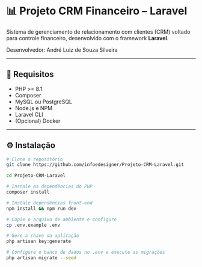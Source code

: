# 📊 Projeto CRM Financeiro – Laravel

Sistema de gerenciamento de relacionamento com clientes (CRM) voltado para controle financeiro, desenvolvido com o framework **Laravel**.

Desenvolvedor: André Luiz de Souza Silveira

---

## 🚀 Requisitos

- PHP >= 8.1
- Composer
- MySQL ou PostgreSQL
- Node.js e NPM
- Laravel CLI
- (Opcional) Docker

---

## ⚙️ Instalação

```bash
# Clone o repositório
git clone https://github.com/infoedesigner/Projeto-CRM-Laravel.git

cd Projeto-CRM-Laravel

# Instale as dependências do PHP
composer install

# Instale dependências front-end
npm install && npm run dev

# Copie o arquivo de ambiente e configure
cp .env.example .env

# Gere a chave da aplicação
php artisan key:generate

# Configure o banco de dados no .env e execute as migrações
php artisan migrate --seed
